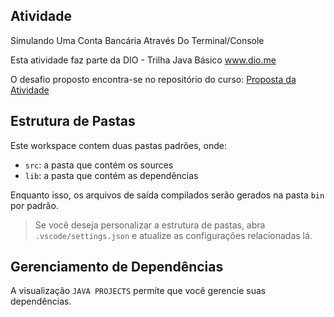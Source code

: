 ## Atividade 

Simulando Uma Conta Bancária Através Do Terminal/Console

Esta atividade faz parte da DIO - Trilha Java Básico
www.dio.me

O desafio proposto encontra-se no repositório do curso: 
[Proposta da Atividade](https://github.com/digitalinnovationone/trilha-java-basico/tree/main/desafios/sintaxe)

## Estrutura de Pastas

Este workspace contem duas pastas padrões, onde:

- `src`: a pasta que contém os sources
- `lib`: a pasta que contém as dependências

Enquanto isso, os arquivos de saída compilados serão gerados na pasta `bin` por padrão.

> Se você deseja personalizar a estrutura de pastas, abra `.vscode/settings.json` e atualize as configurações relacionadas lá.

## Gerenciamento de Dependências

A visualização `JAVA PROJECTS` permite que você gerencie suas dependências.